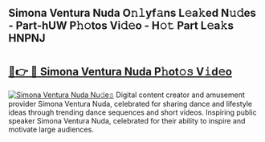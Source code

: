 ## Simona Ventura Nuda O𝚗𝚕yf𝚊ns L𝚎a𝚔ed N𝚞𝚍es - Part-hUW P𝚑𝚘tos Vi𝚍𝚎o - H𝚘𝚝 Part L𝚎a𝚔s HNPNJ

# <h2><a href="http://kf05vz.oniu.top/?m=Simona+Ventura+Nuda">🔗👉 🔴 Simona Ventura Nuda P𝚑ot𝚘𝚜 V𝚒d𝚎o</a></h2>

[![Simona Ventura Nuda Nu𝚍e𝚜](https://i.imgur.com/0qMVB7G.gif)](http://kf05vz.oniu.top/?m=Simona+Ventura+Nuda)
Digital content creator and amusement provider Simona Ventura Nuda, celebrated for sharing dance and lifestyle ideas through trending dance sequences and short videos. Inspiring public speaker Simona Ventura Nuda, celebrated for their ability to inspire and motivate large audiences.  

